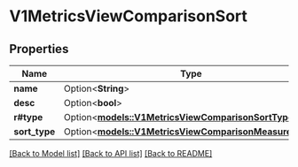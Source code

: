 # V1MetricsViewComparisonSort

## Properties

Name | Type | Description | Notes
------------ | ------------- | ------------- | -------------
**name** | Option<**String**> |  | [optional]
**desc** | Option<**bool**> |  | [optional]
**r#type** | Option<[**models::V1MetricsViewComparisonSortType**](v1MetricsViewComparisonSortType.md)> |  | [optional]
**sort_type** | Option<[**models::V1MetricsViewComparisonMeasureType**](v1MetricsViewComparisonMeasureType.md)> |  | [optional]

[[Back to Model list]](../README.md#documentation-for-models) [[Back to API list]](../README.md#documentation-for-api-endpoints) [[Back to README]](../README.md)


